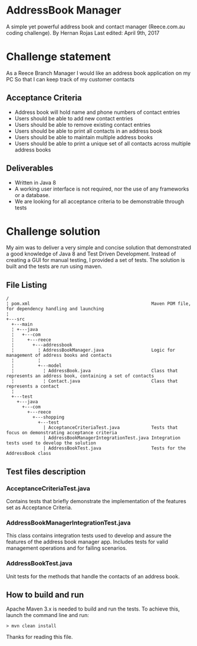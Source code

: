 # AddressBook Manager
A simple yet powerful address book and contact manager (Reece.com.au coding challenge).
By Hernan Rojas
Last edited: April 9th, 2017

# Challenge statement
As a Reece Branch Manager I would like an address book application on my PC So that I can keep track of my customer contacts

## Acceptance Criteria
- Address book will hold name and phone numbers of contact entries
- Users should be able to add new contact entries
- Users should be able to remove existing contact entries
- Users should be able to print all contacts in an address book
- Users should be able to maintain multiple address books
- Users should be able to print a unique set of all contacts across multiple address books

## Deliverables
- Written in Java 8
- A working user interface is not required, nor the use of any frameworks or a database.
- We are looking for all acceptance criteria to be demonstrable through tests

# Challenge solution
My aim was to deliver a very simple and concise solution that demonstrated a good knowledge of Java 8 and Test Driven Development. Instead of creating a GUI for manual testing, I provided a set of tests. The solution is built and the tests are run using maven.

## File Listing
```
/
¦ pom.xml                                              Maven POM file, for dependency handling and launching
¦
+---src
  +---main
  ¦ +---java
  ¦   +---com
  ¦     +---reece
  ¦       +---addressbook
  ¦         ¦ AddressBookManager.java                  Logic for management of address books and contacts
  ¦         ¦
  ¦         +---model
  ¦           ¦ AddressBook.java                       Class that represents an address book, containing a set of contacts
  ¦           ¦ Contact.java                           Class that represents a contact
  ¦
  +---test
    +---java
      +---com
        +---reece
          +---shopping
            +---test
              | AcceptanceCriteriaTest.java            Tests that focus on demonstrating acceptance criteria
              | AddressBookManagerIntegrationTest.java Integration tests used to develop the solution
              | AddressBookTest.java                   Tests for the AddressBook class
```

## Test files description
### AcceptanceCriteriaTest.java
Contains tests that briefly demonstrate the implementation of the features set as Acceptance Criteria.

### AddressBookManagerIntegrationTest.java
This class contains integration tests used to develop and assure the features of the address book manager app. Includes tests for valid management operations and for failing scenarios.

### AddressBookTest.java
Unit tests for the methods that handle the contacts of an address book.

## How to build and run
Apache Maven 3.x is needed to build and run the tests. To achieve this, launch the command line and run: 
```
> mvn clean install
```

Thanks for reading this file.
